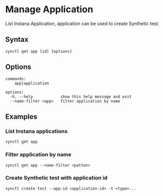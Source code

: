 # Manage Application

List Instana Application, application can be used to create Synthetic test.

## Syntax
```
synctl get app [id] [options]
```

## Options
```
commands:
    app|application

options:
  -h, --help            show this help message and exit
  --name-filter <app>   filter application by name
```

## Examples

### List Instana applications

```
synctl get app
```

### Filter application by name
```
synctl get app --name-filter <patten>
```


### Create Synthetic test with application id
```
synctl create test --app-id <application-id> -t <type>...
```


